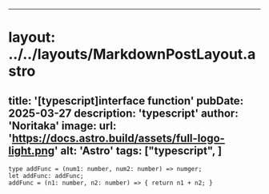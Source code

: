 
---
# layout: ../../layouts/MarkdownPostLayout.astro
title: '[typescript]interface function'
pubDate: 2025-03-27
description: 'typescript'
author: 'Noritaka'
image:
    url: 'https://docs.astro.build/assets/full-logo-light.png'
    alt: 'Astro'
tags: ["typescript", ]
---



```
type addFunc = (num1: number, num2: number) => numger;
let addFunc: addFunc;
addFunc = (n1: number, n2: number) => { return n1 + n2; }

```
